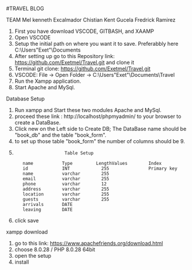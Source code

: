 #TRAVEL BLOG

TEAM 
Mel kenneth Excalmador
Chistian Kent Gucela
Fredrick Ramirez



1. First you have download VSCODE, GITBASH, and XAAMP
2. Open VSCODE
3. Setup the initial path on where you want it to save. Preferabbly here C:\Users\"Exet"\Documents
4. After setting up go to this Repository link: https://github.com/Exetmel/Travel.git and clone it
5. Terminal git clone: https://github.com/Exetmel/Travel.git
6. VSCODE: File -> Open Folder -> C:\Users\"Exet"\Documents\Travel
7. Run the Xampp application.
8. Start Apache and MySql.



Database Setup

1. Run xampp and Start these two modules Apache and MySql.
2. proceed these link : http://localhost/phpmyadmin/ to your browser to create a DataBase.
3. Click new on the Left side to Create DB; The DataBase name should be "book_db" and the table "book_form".
4. to set up those table "book_form" the number of columns should be 9.
5.
                          Table Setup
          
          name           Type         LengthValues        Index
          id             INT            255               Primary key
          name           varchar        255 
          email          varchar        255
          phone          varchar        12
          address        varchar        255
          location       varchar        255
          guests         varchar        255
          arrivals       DATE           
          leaving        DATE
          
6. click save

xampp download
1. go to this link: https://www.apachefriends.org/download.html
2. choose 8.0.28 / PHP 8.0.28 64bit
3. open the setup
4. install
          
